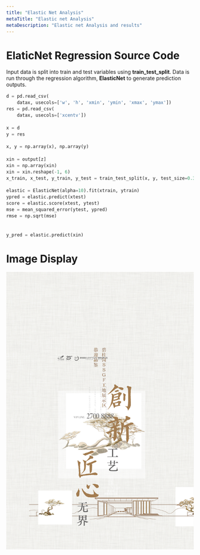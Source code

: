 ```yaml
---
title: "Elastic Net Analysis"
metaTitle: "Elastic net Analysis"
metaDescription: "Elastic net Analysis and results"
---
```


# ElaticNet Regression Source Code

Input data is split into train and test variables using **train_test_split**. Data is run through the regression algorithm, **ElasticNet** to generate prediction outputs.

```python
d = pd.read_csv(
    datax, usecols=['w', 'h', 'xmin', 'ymin', 'xmax', 'ymax'])
res = pd.read_csv(
    datax, usecols=['xcentv'])

x = d
y = res

x, y = np.array(x), np.array(y)

xin = output[z]
xin = np.array(xin)
xin = xin.reshape(-1, 6)
x_train, x_test, y_train, y_test = train_test_split(x, y, test_size=0.3, random_state=40)

elastic = ElasticNet(alpha=10).fit(xtrain, ytrain)
ypred = elastic.predict(xtest)
score = elastic.score(xtest, ytest)
mse = mean_squared_error(ytest, ypred)
rmse = np.sqrt(mse)


y_pred = elastic.predict(xin)
```

# Image Display


![](img2/1elasticnetcv.png)

